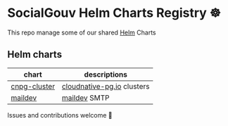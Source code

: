 # SocialGouv Helm Charts Registry ☸️

This repo manage some of our shared [Helm](https://helm.sh) Charts

## Helm charts

chart | descriptions
--------------------------------------------|---------------------------------------------------------------
[cnpg-cluster](./charts/cnpg-cluster)       | [cloudnative-pg.io](https://cloudnative-pg.io) clusters
[maildev](./charts/maildev)                 | [maildev](https://github.com/maildev/maildev) SMTP

Issues and contributions welcome 🤗

